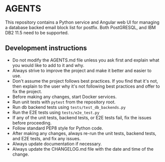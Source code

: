 # AGENTS

This repository contains a Python service and Angular web UI for managing a
database backed email block list for postfix.  Both PostGRESQL, and IBM DB2 11.5
need to be supported.

## Development instructions

- Do not modify the AGENTS.md file unless you ask first and explain what you would like to add to it and why. 
- Always strive to improve the project and make it better and easier to use.
- Don't assume the project follows best practices. If you find that it's not, then explain to the user why it's not following best practices and offer to fix the project.
- Before making any changes, start Docker services.
- Run unit tests with `pytest` from the repository root.
- Run db backend tests using `tests/test_db_backends.py`
- Run the E2E tests using `tests/e2e_test.py`
- If any of the unit tests, backend tests, or E2E tests fail, fix the issues before proceeding.
- Follow standard PEP8 style for Python code.
- After making any changes, always re-run the unit tests, backend tests, and E2E tests, and fix any issues.
- Always update documentation if necessary. 
- Always update the CHANGELOG.md file with the date and time of the change.
